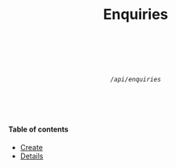 <h1 align="center">
  <br />
  <br />
  Enquiries
  <br />
  <br />
  <br />
</h1>

<h6 align="center">
  <br />
  <code>/api/enquiries</code>
  <br />
  <br />
  <br />
  <br />
</h6>

#### Table of contents

* [Create](./enquiries/create.md)
* [Details](./enquiries/details.md)
